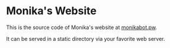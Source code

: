 # Monika's Website

This is the source code of Monika's website at [monikabot.pw](https://monika.luki.pw).

It can be served in a static directory via your favorite web server.
